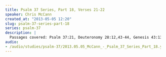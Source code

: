 ```yaml
--- 
title: Psalm 37 Series, Part 18, Verses 21-22
speaker: Chris McCann
created_at: "2013-05-05 12:20"
slug: psalm-37-series-part-18
series: psalm-37
description: |
  Passages covered: Psalm 37:21, Deuteronomy 28:12,43-44, Genesis 43:13-19, Proverbs 22;7, Proverbs 19:17, Matthew 19:27-30, Matthew 18:23-33, Psalm 37:22, Proverbs 2:21-22, Psalm 52:5, Zechariah 13:8-9 1 Corinthians 3:12-13.
audio: 
- /audio/studies/psalm-37/2013.05.05_McCann_-_Psalm_37_Series_Part_18.yaml
---
```

